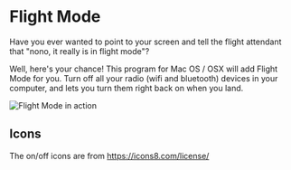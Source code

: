# Flight Mode

Have you ever wanted to point to your screen and tell the flight attendant that "nono, it really is in flight mode"?

Well, here's your chance! This program for Mac OS / OSX will add Flight Mode for you. Turn off all your radio (wifi and bluetooth) devices in your computer, and lets you turn them right back on when you land.

![Flight Mode in action](http://i.imgur.com/mnkKXc5.gif)

## Icons

The on/off icons are from https://icons8.com/license/
